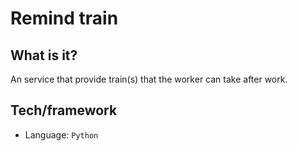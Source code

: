 # Remind train

## What is it?
An service that provide train(s) that the worker can take after work.

## Tech/framework

* Language: ``Python``
